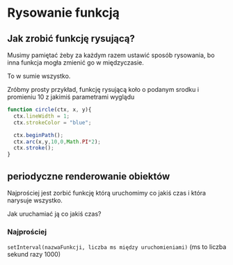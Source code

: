 # Rysowanie funkcją

## Jak zrobić funkcję rysującą?

Musimy pamiętać żeby za każdym razem ustawić sposób rysowania, bo inna funkcja mogła zmienić go w międzyczasie.

To w sumie wszystko.

Zróbmy prosty przykład, funkcję rysującą koło o podanym srodku i promieniu 10 z jakimiś parametrami wyglądu

```js
function circle(ctx, x, y){
  ctx.lineWidth = 1;
  ctx.strokeColor = "blue";

  ctx.beginPath();
  ctx.arc(x,y,10,0,Math.PI*2);
  ctx.stroke();
}
```

## periodyczne renderowanie obiektów

Najprościej jest zorbić funkcję którą uruchomimy co jakiś czas i która narysuje wszystko.

Jak uruchamiać ją co jakiś czas?

### Najprościej

`setInterval(nazwaFunkcji, liczba ms między uruchomieniami)`
(ms to liczba sekund razy 1000)
